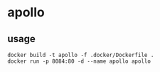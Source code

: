 # apollo

## usage
```shell script
docker build -t apollo -f .docker/Dockerfile .
docker run -p 8084:80 -d --name apollo apollo 
```
